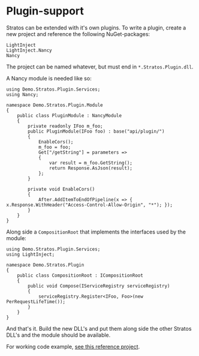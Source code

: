 Plugin-support
===
Stratos can be extended with it's own plugins. To write a plugin, create a new project and
reference the following NuGet-packages:

```
LightInject
LightInject.Nancy
Nancy
```

The project can be named whatever, but must end in `*.Stratos.Plugin.dll`.

A Nancy module is needed like so:

```
using Demo.Stratos.Plugin.Services;
using Nancy;

namespace Demo.Stratos.Plugin.Module
{
    public class PluginModule : NancyModule
    {
        private readonly IFoo m_foo;
        public PluginModule(IFoo foo) : base("api/plugin/")
        {
            EnableCors();
            m_foo = foo;
            Get["/getString"] = parameters =>
            {
                var result = m_foo.GetString();
                return Response.AsJson(result);
            };
        }

        private void EnableCors()
        {
            After.AddItemToEndOfPipeline(x => { x.Response.WithHeader("Access-Control-Allow-Origin", "*"); });
        }
    }
}

```

Along side a `CompositionRoot` that implements the interfaces used by the module:

```
using Demo.Stratos.Plugin.Services;
using LightInject;

namespace Demo.Stratos.Plugin
{
    public class CompositionRoot : ICompositionRoot
    {
        public void Compose(IServiceRegistry serviceRegistry)
        {
            serviceRegistry.Register<IFoo, Foo>(new PerRequestLifeTime());
        }
    }
}
```

And that's it. Build the new DLL's and put them along side the other Stratos DLL's and the module should be available.

For working code example, [see this reference project](https://github.com/andmos/StratosPluginExample).

